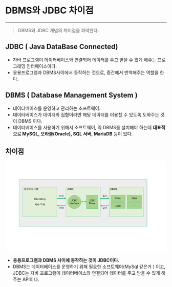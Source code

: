 # DBMS와 JDBC 차이점 

---

>DBMS와 JDBC 개념의 차이점을 파악한다. 

## JDBC ( Java DataBase Connected)

- 자바 프로그램이 데이터베이스와 연결되어 데이터를 주고 받을 수 있게 해주는 프로그래밍 인터페이스이다. 
- 응용프로그램과 DBMS사이에서 동작하는 것으로, 중간에서 번역해주는 역할을 한다. 



## DBMS ( Database Management System )

- 데이터베이스를 운영하고 관리하는 소프트웨어.
- 데이터베이스가 데이터의 집합이라면 해당 데이터를 이용할 수 있도록 도와주는 것이 DBMS 이다. 
-  데이터베이스를 사용하기 위해서 소프트웨어, 즉 DBMS를 설치해야 하는데 **대표적으로 MySQL, 오라클(Oracle), SQL 서버, MariaDB** 등이 있다.



## 차이점

<img src="./images/JDBC와DBMS차이점.png">

- **응용프로그램과 DBMS 사이에 동작하는 것이 JDBC이다.** 
- DBMS는 데이터베이스를 운영하기 위해 필요한 소프트웨어(MySql 같은거 ) 이고, JDBC는 자바 프로그램이 데이터베이스와 연결되어 데이터를 주고 받을 수 있게 해주는 API이다. 
